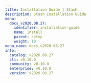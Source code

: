 ```yaml
---
title: Installation Guide | Stash
description: Stash Installation Guide
menu:
  docs_v2020.08.27:
    identifier: installation-guide
    name: Install
    parent: setup
    weight: 10
menu_name: docs_v2020.08.27
info:
  catalog: v2020.08.27
  cli: v0.10.0
  community: v0.10.0
  enterprise: v0.10.0
  version: v2020.08.27
---
```


